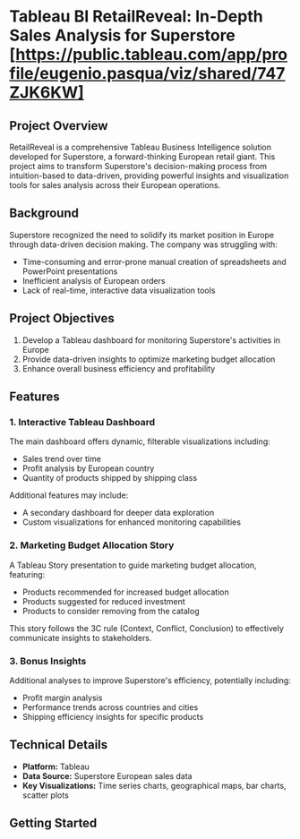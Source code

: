 # Tableau BI RetailReveal: In-Depth Sales Analysis for Superstore [https://public.tableau.com/app/profile/eugenio.pasqua/viz/shared/747ZJK6KW]

## Project Overview

RetailReveal is a comprehensive Tableau Business Intelligence solution developed for Superstore, a forward-thinking European retail giant. This project aims to transform Superstore's decision-making process from intuition-based to data-driven, providing powerful insights and visualization tools for sales analysis across their European operations.

## Background

Superstore recognized the need to solidify its market position in Europe through data-driven decision making. The company was struggling with:

- Time-consuming and error-prone manual creation of spreadsheets and PowerPoint presentations
- Inefficient analysis of European orders
- Lack of real-time, interactive data visualization tools

## Project Objectives

1. Develop a Tableau dashboard for monitoring Superstore's activities in Europe
2. Provide data-driven insights to optimize marketing budget allocation
3. Enhance overall business efficiency and profitability

## Features

### 1. Interactive Tableau Dashboard

The main dashboard offers dynamic, filterable visualizations including:

- Sales trend over time
- Profit analysis by European country
- Quantity of products shipped by shipping class

Additional features may include:
- A secondary dashboard for deeper data exploration
- Custom visualizations for enhanced monitoring capabilities

### 2. Marketing Budget Allocation Story

A Tableau Story presentation to guide marketing budget allocation, featuring:

- Products recommended for increased budget allocation
- Products suggested for reduced investment
- Products to consider removing from the catalog

This story follows the 3C rule (Context, Conflict, Conclusion) to effectively communicate insights to stakeholders.

### 3. Bonus Insights

Additional analyses to improve Superstore's efficiency, potentially including:

- Profit margin analysis
- Performance trends across countries and cities
- Shipping efficiency insights for specific products

## Technical Details

- **Platform:** Tableau
- **Data Source:** Superstore European sales data
- **Key Visualizations:** Time series charts, geographical maps, bar charts, scatter plots

## Getting Started

